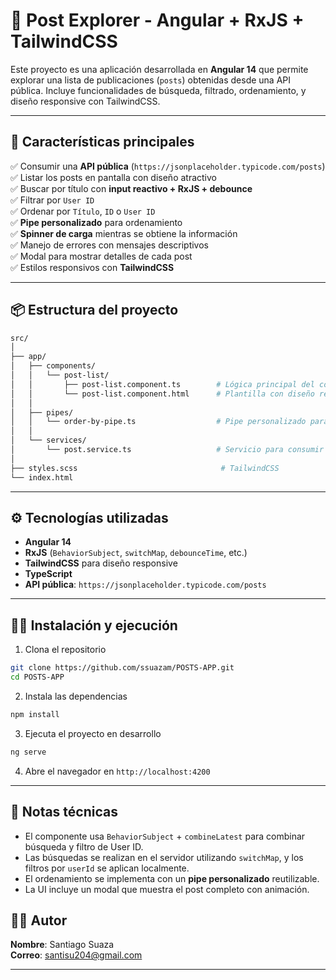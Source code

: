 # 📝 Post Explorer - Angular + RxJS + TailwindCSS

Este proyecto es una aplicación desarrollada en **Angular 14** que permite explorar una lista de publicaciones (`posts`) obtenidas desde una API pública. Incluye funcionalidades de búsqueda, filtrado, ordenamiento, y diseño responsive con TailwindCSS.

---

## 🚀 Características principales

✅ Consumir una **API pública** (`https://jsonplaceholder.typicode.com/posts`)  
✅ Listar los posts en pantalla con diseño atractivo  
✅ Buscar por título con **input reactivo + RxJS + debounce**  
✅ Filtrar por `User ID`  
✅ Ordenar por `Título`, `ID` o `User ID`  
✅ **Pipe personalizado** para ordenamiento  
✅ **Spinner de carga** mientras se obtiene la información  
✅ Manejo de errores con mensajes descriptivos  
✅ Modal para mostrar detalles de cada post  
✅ Estilos responsivos con **TailwindCSS**

---

## 📦 Estructura del proyecto

```bash
src/
│
├── app/
│   ├── components/
│   │   └── post-list/
│   │       ├── post-list.component.ts        # Lógica principal del componente
│   │       └── post-list.component.html      # Plantilla con diseño responsive
│   │
│   ├── pipes/
│   │   └── order-by-pipe.ts                  # Pipe personalizado para ordenar los posts
│   │
│   └── services/
│       └── post.service.ts                   # Servicio para consumir la API
│
├── styles.scss                                # TailwindCSS
└── index.html
```

---

## ⚙️ Tecnologías utilizadas

- **Angular 14**
- **RxJS** (`BehaviorSubject`, `switchMap`, `debounceTime`, etc.)
- **TailwindCSS** para diseño responsive
- **TypeScript**
- **API pública**: `https://jsonplaceholder.typicode.com/posts`

---

## 🧑‍💻 Instalación y ejecución

1. Clona el repositorio

```bash
git clone https://github.com/ssuazam/POSTS-APP.git
cd POSTS-APP
```

2. Instala las dependencias

```bash
npm install
```

3. Ejecuta el proyecto en desarrollo

```bash
ng serve
```

4. Abre el navegador en `http://localhost:4200`

---

## 🧠 Notas técnicas

- El componente usa `BehaviorSubject` + `combineLatest` para combinar búsqueda y filtro de User ID.
- Las búsquedas se realizan en el servidor utilizando `switchMap`, y los filtros por `userId` se aplican localmente.
- El ordenamiento se implementa con un **pipe personalizado** reutilizable.
- La UI incluye un modal que muestra el post completo con animación.



## 🧑‍🏫 Autor

**Nombre**: Santiago Suaza  
**Correo**: santisu204@gmail.com 

---

